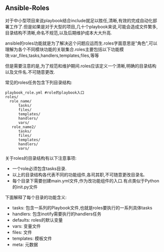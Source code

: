 ## Ansible-Roles

  对于中小型项目来说playbook结合include就足以胜任,清晰,有效的完成自动化部署工作了.但是如果是对于大型的项目,几十个playbook来说,可能会造成文件繁多,目录结构不清晰,命名不规范,以及后期维护成本大大升高.

ansible的roles功能就是为了解决这个问题应运而生.roles字面意思是"角色",可以理解为各个不同模块功能的关联集合.roles主要包括以下功能模块:var_files,tasks,handlers,templates,files,等等

但是需要注意的是,为了规范和维护期间.roles应该定义一个清晰,明确的目录结构以及文件名.不可随意更改.

常见的roles任务包含下列目录结构:

```
playbook_role.yml #role的playbook入口
roles/
  role_name/
      tasks/
      files/
      templates/
      handlers/
      vars/
   role_name2/
      tasks/
      files/
      templates/
      handlers/
      vars/
```

关于roles的目录结构有以下注意事项:

* 一个role必须包含tasks目录.
* 以上的目录结构各代表不同的功能组件,各司其职,不可随意更改目录名.
* 每个目录下需要创建main.yml文件,作为改功能组件的入口.有点类似于Python的init.py文件

下面解释了每个目录的功能含义:

* tasks: 包含一系列的Playbook文件,也就是roles要执行的一系列具体tasks
* handlers: 包含inotify需要执行的handlers任务
* defaults: roles的默认变量
* vars: 变量文件
* files: 文件
* templates: 模板文件
* meta: 元数据